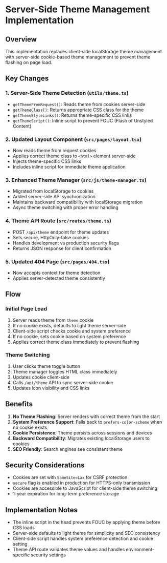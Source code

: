 # Server-Side Theme Management Implementation

## Overview

This implementation replaces client-side localStorage theme management with server-side cookie-based theme management to prevent theme flashing on page load.

## Key Changes

### 1. Server-Side Theme Detection (`utils/theme.ts`)

- `getThemeFromRequest()`: Reads theme from cookies server-side
- `getThemeClass()`: Returns appropriate CSS class for the theme
- `getThemeStyleLinks()`: Returns theme-specific CSS links
- `getThemeScript()`: Inline script to prevent FOUC (Flash of Unstyled Content)

### 2. Updated Layout Component (`src/pages/layout.tsx`)

- Now reads theme from request cookies
- Applies correct theme class to `<html>` element server-side
- Injects theme-specific CSS links
- Includes inline script for immediate theme application

### 3. Enhanced Theme Manager (`src/js/theme-manager.ts`)

- Migrated from localStorage to cookies
- Added server-side API synchronization
- Maintains backward compatibility with localStorage migration
- Async theme switching with proper error handling

### 4. Theme API Route (`src/routes/theme.ts`)

- POST `/api/theme` endpoint for theme updates
- Sets secure, HttpOnly-false cookies
- Handles development vs production security flags
- Returns JSON response for client confirmation

### 5. Updated 404 Page (`src/pages/404.tsx`)

- Now accepts context for theme detection
- Applies server-detected theme consistently

## Flow

### Initial Page Load

1. Server reads theme from `theme` cookie
2. If no cookie exists, defaults to light theme server-side
3. Client-side script checks cookie and system preference
4. If no cookie, sets cookie based on system preference
5. Applies correct theme class immediately to prevent flashing

### Theme Switching

1. User clicks theme toggle button
2. Theme manager toggles HTML class immediately
3. Updates cookie client-side
4. Calls `/api/theme` API to sync server-side cookie
5. Updates icon visibility and CSS links

## Benefits

1. **No Theme Flashing**: Server renders with correct theme from the start
2. **System Preference Support**: Falls back to `prefers-color-scheme` when no cookie exists
3. **Cookie Persistence**: Theme persists across sessions and devices
4. **Backward Compatibility**: Migrates existing localStorage users to cookies
5. **SEO Friendly**: Search engines see consistent theme

## Security Considerations

- Cookies are set with `SameSite=Lax` for CSRF protection
- `secure` flag is enabled in production for HTTPS-only transmission
- Cookies are accessible to JavaScript for client-side theme switching
- 1-year expiration for long-term preference storage

## Implementation Notes

- The inline script in the head prevents FOUC by applying theme before CSS loads
- Server-side defaults to light theme for simplicity and SEO consistency
- Client-side script handles system preference detection and cookie setting
- Theme API route validates theme values and handles environment-specific security settings
